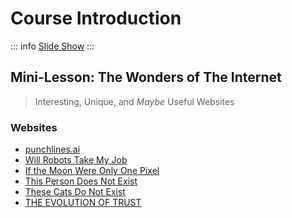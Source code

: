 # Course Introduction

::: info
[Slide Show](https://docs.google.com/presentation/d/1fRSgd3Zl8cFGGB_6ikt1jCXBKrn2whwRZ5Ss54COsq8/edit?usp=sharing)
:::

## Mini-Lesson: The Wonders of The Internet

> Interesting, Unique, and *Maybe* Useful Websites

### Websites

* [punchlines.ai](https://punchlines.ai/)
* [Will Robots Take My Job](https://willrobotstakemyjob.com/)
* [If the Moon Were Only One Pixel](https://joshworth.com/dev/pixelspace/pixelspace_solarsystem.html)
* [This Person Does Not Exist](https://this-person-does-not-exist.com/en)
* [These Cats Do Not Exist](https://thesecatsdonotexist.com/)
* [THE EVOLUTION OF TRUST](https://ncase.me/trust/)